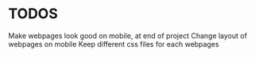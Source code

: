 # TODOS
Make webpages look good on mobile, at end of project
Change layout of webpages on mobile
Keep different css files for each webpages